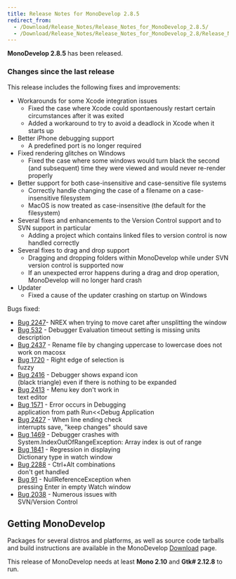 ```yaml
---
title: Release Notes for MonoDevelop 2.8.5
redirect_from:
  - /Download/Release_Notes/Release_Notes_for_MonoDevelop_2.8.5/
  - /Download/Release_Notes/Release_Notes_for_MonoDevelop_2.8/Release_Notes_for_MonoDevelop_2.8.5/
---
```


**MonoDevelop 2.8.5** has been released.

### Changes since the last release

This release includes the following fixes and improvements:

-   Workarounds for some Xcode integration issues
    -   Fixed the case where Xcode could spontaenously restart certain circumstances after it was exited
    -   Added a workaround to try to avoid a deadlock in Xcode when it starts up
-   Better iPhone debugging support
    -   A predefined port is no longer required
-   Fixed rendering glitches on Windows
    -   Fixed the case where some windows would turn black the second (and subsequent) time they were viewed and would never re-render properly
-   Better support for both case-insensitive and case-sensitive file systems
    -   Correctly handle changing the case of a filename on a case-insensitive filesystem
    -   MacOS is now treated as case-insensitive (the default for the filesystem)
-   Several fixes and enhancements to the Version Control support and to SVN support in particular
    -   Adding a project which contains linked files to version control is now handled correctly
-   Several fixes to drag and drop support
    -   Dragging and dropping folders within MonoDevelop while under SVN version control is supported now
    -   If an unexpected error happens during a drag and drop operation, MonoDevelop will no longer hard crash
-   Updater
    -   Fixed a cause of the updater crashing on startup on Windows

Bugs fixed:

-   [Bug 2247](http://bugzilla.xamarin.com/show_bug.cgi?id=2247)- NREX when trying to move caret after unsplitting the window
-   [Bug 532](http://bugzilla.xamarin.com/show_bug.cgi?id=532)<span style="white-space:pre-wrap"> - </span>Debugger Evaluation timeout setting is missing units description
-   [Bug 2437](http://bugzilla.xamarin.com/show_bug.cgi?id=2437)<span style="white-space:pre-wrap"> - </span>Rename file by changing uppercase to lowercase does not work on macosx
-   [Bug 1720](http://bugzilla.xamarin.com/show_bug.cgi?id=1720)<span style="white-space:pre-wrap"> - Right edge of selection is fuzzy</span>
-   [Bug 2416](http://bugzilla.xamarin.com/show_bug.cgi?id=2416)<span style="white-space:pre-wrap"> - Debugger shows expand icon (black triangle) even if there is nothing to be expanded</span>
-   [Bug 2413](http://bugzilla.xamarin.com/show_bug.cgi?id=2413)<span style="white-space:pre-wrap"> - Menu key don't work in text editor</span>
-   [Bug 1571](http://bugzilla.xamarin.com/show_bug.cgi?id=1571)<span style="white-space:pre-wrap"> - Error occurs in Debugging application from path Run\<\<Debug Application</span>
-   [Bug 2427](http://bugzilla.xamarin.com/show_bug.cgi?id=2427)<span style="white-space:pre-wrap"> - When line ending check interrupts save, "keep changes" should save</span>
-   [Bug 1469](http://bugzilla.xamarin.com/show_bug.cgi?id=1469)<span style="white-space:pre-wrap"> - Debugger crashes with System.IndexOutOfRangeException: Array index is out of range</span>
-   [Bug 1841](http://bugzilla.xamarin.com/show_bug.cgi?id=1841)<span style="white-space:pre-wrap"> - Regression in displaying Dictionary type in watch window</span>
-   [Bug 2288](http://bugzilla.xamarin.com/show_bug.cgi?id=2288)<span style="white-space:pre-wrap"> - Ctrl+Alt combinations don't get handled</span>
-   [Bug 91](http://bugzilla.xamarin.com/show_bug.cgi?id=91)<span style="white-space:pre-wrap"> - NullReferenceException when pressing Enter in empty Watch window</span>
-   [Bug 2038](http://bugzilla.xamarin.com/show_bug.cgi?id=2038)<span style="white-space:pre-wrap"> - Numerous issues with SVN/Version Control</span>

Getting MonoDevelop
-------------------

Packages for several distros and platforms, as well as source code tarballs and build instructions are available in the MonoDevelop [Download](/download/) page.

This release of MonoDevelop needs at least **Mono 2.10** and **Gtk# 2.12.8** to run.
